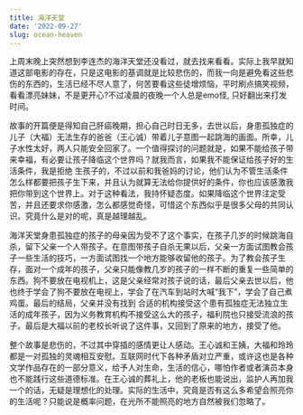```yaml
---
title: 海洋天堂
date: '2022-09-27'
slug: ocean-heaven
---
```


上周末晚上突然想到李连杰的海洋天堂还没看过，就去找来看看。实际上我早就知道这部电影的存在，只是这电影的基调就是比较悲伤的，而我一向是避免看这些悲伤的东西的，生活已经不尽人意了，何苦要看这些徒增烦恼，平时刷点搞笑视频，看看漂亮妹妹，不是更开心?不过凌晨的夜晚一个人总是emo怪, 只好翻出来打发时间。

故事的开篇便是得知自己肝癌晚期，担心自己时日无多，去世以后，身患孤独症的儿子（大福）无法生存的爸爸（王心诚）带着儿子意图一起跳海的画面。所幸，儿子水性太好，两人只能安全回家了。一个值得探讨的问题就是，如果不能给孩子带来幸福，有必要让孩子降临这个世界吗？就我而言，如果我不能保证给孩子好的生活条件，我是拒绝
生孩子的，不过以前和我爸妈的讨论，他们认为不管生活条件怎么样都要把孩子生下来，并且认为就算无法给你提供好的条件，你也应该感激我把你带到这个世界上。对于这种看法，我持怀疑态度。如果降临这个世界注定受苦，并且还要求你感激，怎么都感觉奇怪，可惜这个东西似乎是很多父母的共同认识。究竟什么是对的呢，真是越理越乱。

海洋天堂身患孤独症的孩子的母亲因为受不了这个事实，在孩子几岁的时候跳海自杀，留下父亲一个人带孩子。在意图带孩子自杀无果以后，父亲一方面试图教会孩子一些生活的技巧，一方面试图找一个地方能够收留他的孩子。为了教会孩子生存，面对一个成年的孩子，父亲只能像教几岁的孩子的一样不断的重复一些简单的东西。狗不要放在电视机上，这是父亲经常对孩子说的话，最后父亲去世以后，他也终于学会了狗不要放在电视上，学会了在汽车到站时大喊“我下”，学会了自己煮鸡蛋。最后的结局，父亲并没有找到
合适的机构接受这个患有孤独症无法独立生活的成年孩子，因为义务教育机构不接受这么大的孩子，福利院也只接受流浪的孩子。最后是大福以前的老校长听说了这件事，又回到了原来的地方，接受了他。

整个故事是悲伤的，不过其中穿插的感情更让人感动。王心诚和王姨，大福和玲玲都是一对孤独的灵魂相互安慰。互联网时代下各种矛盾对立严重，或许这也是各种文学作品存在的一部分意义，给予人对生命，生活的信心，哪怕作者或者演员本身也不能践行这些道德标准。在王心诚的葬礼上，他的老板也能说出，监护人再加我一个的话，无疑是理想化的处理。实际的生活中，究竟是否有这么多希望会照亮你的生活呢？只能说是概率问题，在光所不能照亮的地方自然被我们忽略了。


